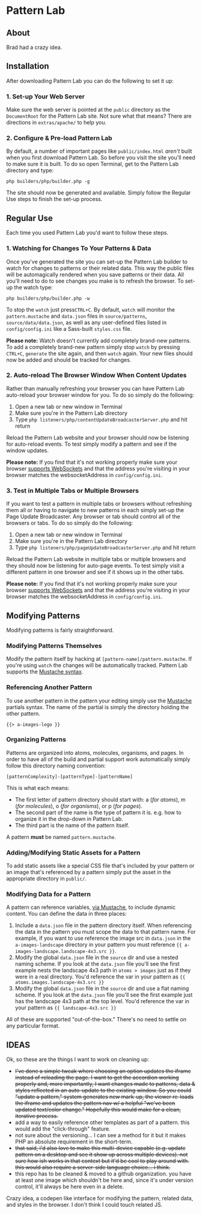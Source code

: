 # Pattern Lab

## About

Brad had a crazy idea.

## Installation

After downloading Pattern Lab you can do the following to set it up:

### 1. Set-up Your Web Server

Make sure the web server is pointed at the `public` directory as the `DocumentRoot` for the Pattern Lab site. Not sure what that means? There are directions in `extras/apache/` to help you.

### 2. Configure & Pre-load Pattern Lab

By default, a number of important pages like `public/index.html` *aren't* built when you first download Pattern Lab. So before you visit the site you'll need to make sure it is built. To do so open Terminal, get to the Pattern Lab directory and type:

    php builders/php/builder.php -g

The site should now be generated and available. Simply follow the Regular Use steps to finish the set-up process.

## Regular Use

Each time you used Pattern Lab you'd want to follow these steps.

### 1. Watching for Changes To Your Patterns & Data

Once you've generated the site you can set-up the Pattern Lab builder to watch for changes to patterns or their related data. This way the public files will be automagically rendered when you save patterns or their data. All you'll need to do to see changes you make is to refresh the browser. To set-up the watch type:

    php builders/php/builder.php -w

To stop the `watch` just press`CTRL+C`. By default, `watch` will monitor the `pattern.mustache` and `data.json` files in `source/patterns`, `source/data/data.json`, as well as any user-defined files listed in `config/config.ini` like a Sass-built `styles.css` file.

**Please note:** Watch doesn't currently add completely brand-new patterns. To add a completely brand-new pattern simply stop `watch` by pressing `CTRL+C`, `generate` the site again, and then `watch` again. Your new files should now be added and should be tracked for changes.

### 2. Auto-reload The Browser Window When Content Updates

Rather than manually refreshing your browser you can have Pattern Lab auto-reload your browser window for you. To do so simply do the following:

1. Open a new tab or new window in Terminal
2. Make sure you're in the Pattern Lab directory
3. Type `php listeners/php/contentUpdateBroadcasterServer.php` and hit return

Reload the Pattern Lab website and your browser should now be listening for auto-reload events. To test simply modify a pattern and see if the window updates.

**Please note:** If you find that it's not working properly make sure your browser [supports WebSockets](http://caniuse.com/websockets) and that the address you're visiting in your browser matches the websocketAddress in `config/config.ini`.

### 3. Test in Multiple Tabs or Multiple Browsers

If you want to test a pattern in multiple tabs or browsers without refreshing them all or having to navigate to new patterns in each simply set-up the Page Update Broadcaster. Any browser or tab should control all of the browsers or tabs. To do so simply do the following:

1. Open a new tab or new window in Terminal
2. Make sure you're in the Pattern Lab directory
3. Type `php listeners/php/pageUpdateBroadcasterServer.php` and hit return

Reload the Pattern Lab website in multiple tabs or multiple browsers and they should now be listening for auto-page events. To test simply visit a different pattern in one browser and see if it shows up in the other tabs.

**Please note:** If you find that it's not working properly make sure your browser [supports WebSockets](http://caniuse.com/websockets) and that the address you're visiting in your browser matches the websocketAddress in `config/config.ini`.

## Modifying Patterns

Modifying patterns is fairly straightforward.

### Modifying Patterns Themselves

Modify the pattern itself by hacking at `[pattern-name]/pattern.mustache`. If you're using `watch` the changes will be automatically tracked. Pattern Lab supports the [Mustache syntax](http://mustache.github.io/mustache.5.html).

### Referencing Another Pattern

To use another pattern in the pattern your editing simply use the [Mustache](http://mustache.github.io/mustache.5.html) partials syntax. The name of the partial is simply the directory holding the other pattern.

    {{> a-images-logo }}

### Organizing Patterns

Patterns are organized into atoms, molecules, organisms, and pages. In order to have all of the build and partial support work automatically simply follow this directory naming convention:

    [patternComplexity]-[patternType]-[patternName]

This is what each means:

* The first letter of pattern directory should start with: a (*for atoms*), m (*for molecules*), o (*for organisms*), or p (*for pages*).
* The second part of the name is the type of pattern it is. e.g. how to organize it in the drop-down in Pattern Lab.
* The third part is the name of the pattern itself.

A pattern **must** be named `pattern.mustache`.

### Adding/Modifying Static Assets for a Pattern

To add static assets like a special CSS file that's included by your pattern or an image that's referenced by a pattern simply put the asset in the appropriate directory in `public/`.

### Modifying Data for a Pattern

A pattern can reference variables, [via Mustache](http://mustache.github.io/mustache.5.html), to include dynamic content. You can define the data in three places:

1. Include a `data.json` file in the pattern directory itself. When referencing the data in the pattern you must scope the data to that pattern name. For example, if you want to use reference the image src in `data.json` in the `a-images-landscape` directory in your pattern you must reference `{{ a-images-landscape.landscape-4x3.src }}`.
2. Modify the global `data.json` file in the `source` dir and use a nested naming scheme. If you look at the `data.json` file you'll see the first example nests the landscape 4x3 path in `atoms > images` just as if they were in a real directory. You'd reference the var in your pattern as `{{ atoms.images.landscape-4x3.src }}`
3. Modify the global `data.json` file in the `source` dir and use a flat naming scheme. If you look at the `data.json` file you'll see the first example just has the landscape 4x3 path at the top level. You'd reference the var in your pattern as `{{ landscape-4x3.src }}`

All of these are supported "out-of-the-box." There's no need to settle on any particular format.

## IDEAS

Ok, so these are the things I want to work on cleaning up:

* <del>I've done a simple tweak where choosing an option updates the iframe instead of reloading the page. I want to get the accordion working properly and, more importantly, I want changes made to patterns, data & styles reflected in an auto-update to the existing window. So you could "update a pattern," system generates new mark-up, the viewer re-loads the iframe and updates the pattern nav w/ a helpful "we've been updated text/color change." Hopefully this would make for a clean, iterative process.</del>
* add a way to easily reference other templates as part of a pattern. this would add the "click-through" feature.
* not sure about the versioning... I can see a method for it but it makes PHP an absolute requirement in the short-term.
* <del>that said, i'd also love to make this multi-device capable (e.g. update pattern on a desktop and see it show up across multiple devices). not sure how ish works in that context but it'd be cool to play around with. this would also require a server-side language choice... i think.</del>
* this repo has to be cleaned & moved to a github organization. you have at least one image which shouldn't be here and, since it's under version control, it'll always be here even in a delete.

Crazy idea, a codepen like interface for modifying the pattern, related data, and styles in the browser. I don't think I could touch related JS.

